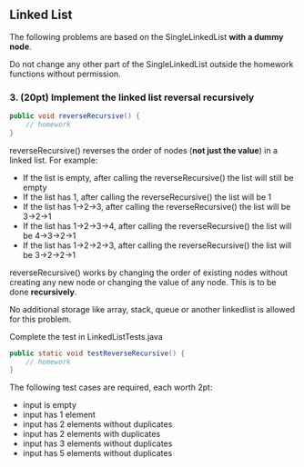 ## Linked List

The following problems are based on the SingleLinkedList **with a dummy node**. 

Do not change any other part of the SingleLinkedList outside the homework functions without permission.


### 3. (20pt) Implement the linked list reversal recursively
```java
public void reverseRecursive() {
    // homework 
}
```

reverseRecursive() reverses the order of nodes (**not just the value**) in a linked list. For example:

* If the list is empty, after calling the reverseRecursive() the list will still be empty
* If the list has 1, after calling the reverseRecursive() the list will be 1
* If the list has 1->2->3, after calling the reverseRecursive() the list will be 3->2->1
* If the list has 1->2->3->4, after calling the reverseRecursive() the list will be 4->3->2->1
* If the list has 1->2->2->3, after calling the reverseRecursive() the list will be 3->2->2->1

reverseRecursive() works by changing the order of existing nodes without creating any new node or changing the value of any node. This is to be done **recursively**.

No additional storage like array, stack, queue or another linkedlist is allowed for this problem.

Complete the test in LinkedListTests.java
```java
public static void testReverseRecursive() {
    // homework
}
```

The following test cases are required, each worth 2pt:

- input is empty
- input has 1 element
- input has 2 elements without duplicates
- input has 2 elements with duplicates
- input has 3 elements without duplicates
- input has 5 elements without duplicates
